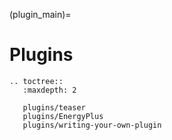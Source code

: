 (plugin_main)=
# Plugins

```{eval-rst}
.. toctree::
   :maxdepth: 2

   plugins/teaser
   plugins/EnergyPlus
   plugins/writing-your-own-plugin
```